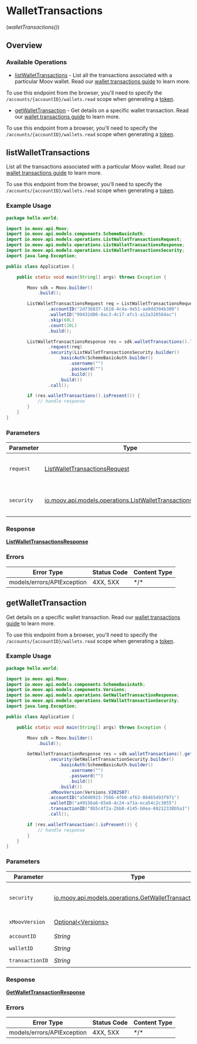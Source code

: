 # WalletTransactions
(*walletTransactions()*)

## Overview

### Available Operations

* [listWalletTransactions](#listwallettransactions) - List all the transactions associated with a particular Moov wallet. Read our [wallet transactions guide](https://docs.moov.io/guides/sources/wallets/transactions/) to learn more.

To use this endpoint from the browser, you'll need to specify the `/accounts/{accountID}/wallets.read` scope when generating a [token](https://docs.moov.io/api/authentication/access-tokens/).
* [getWalletTransaction](#getwallettransaction) - Get details on a specific wallet transaction. Read our [wallet transactions guide](https://docs.moov.io/guides/sources/wallets/transactions/) to learn more.

To use this endpoint from a browser, you'll need to specify the `/accounts/{accountID}/wallets.read` scope when generating a [token](https://docs.moov.io/api/authentication/access-tokens/).

## listWalletTransactions

List all the transactions associated with a particular Moov wallet. Read our [wallet transactions guide](https://docs.moov.io/guides/sources/wallets/transactions/) to learn more.

To use this endpoint from the browser, you'll need to specify the `/accounts/{accountID}/wallets.read` scope when generating a [token](https://docs.moov.io/api/authentication/access-tokens/).

### Example Usage

```java
package hello.world;

import io.moov.api.Moov;
import io.moov.api.models.components.SchemeBasicAuth;
import io.moov.api.models.operations.ListWalletTransactionsRequest;
import io.moov.api.models.operations.ListWalletTransactionsResponse;
import io.moov.api.models.operations.ListWalletTransactionsSecurity;
import java.lang.Exception;

public class Application {

    public static void main(String[] args) throws Exception {

        Moov sdk = Moov.builder()
            .build();

        ListWalletTransactionsRequest req = ListWalletTransactionsRequest.builder()
                .accountID("2d736837-1618-4c4a-9e51-aa9dd394b389")
                .walletID("99432d06-8ac3-4c17-afc1-a12a328564ac")
                .skip(60L)
                .count(20L)
                .build();

        ListWalletTransactionsResponse res = sdk.walletTransactions().listWalletTransactions()
                .request(req)
                .security(ListWalletTransactionsSecurity.builder()
                    .basicAuth(SchemeBasicAuth.builder()
                        .username("")
                        .password("")
                        .build())
                    .build())
                .call();

        if (res.walletTransactions().isPresent()) {
            // handle response
        }
    }
}
```

### Parameters

| Parameter                                                                                                                 | Type                                                                                                                      | Required                                                                                                                  | Description                                                                                                               |
| ------------------------------------------------------------------------------------------------------------------------- | ------------------------------------------------------------------------------------------------------------------------- | ------------------------------------------------------------------------------------------------------------------------- | ------------------------------------------------------------------------------------------------------------------------- |
| `request`                                                                                                                 | [ListWalletTransactionsRequest](../../models/operations/ListWalletTransactionsRequest.md)                                 | :heavy_check_mark:                                                                                                        | The request object to use for the request.                                                                                |
| `security`                                                                                                                | [io.moov.api.models.operations.ListWalletTransactionsSecurity](../../models/operations/ListWalletTransactionsSecurity.md) | :heavy_check_mark:                                                                                                        | The security requirements to use for the request.                                                                         |

### Response

**[ListWalletTransactionsResponse](../../models/operations/ListWalletTransactionsResponse.md)**

### Errors

| Error Type                 | Status Code                | Content Type               |
| -------------------------- | -------------------------- | -------------------------- |
| models/errors/APIException | 4XX, 5XX                   | \*/\*                      |

## getWalletTransaction

Get details on a specific wallet transaction. Read our [wallet transactions guide](https://docs.moov.io/guides/sources/wallets/transactions/) to learn more.

To use this endpoint from a browser, you'll need to specify the `/accounts/{accountID}/wallets.read` scope when generating a [token](https://docs.moov.io/api/authentication/access-tokens/).

### Example Usage

```java
package hello.world;

import io.moov.api.Moov;
import io.moov.api.models.components.SchemeBasicAuth;
import io.moov.api.models.components.Versions;
import io.moov.api.models.operations.GetWalletTransactionResponse;
import io.moov.api.models.operations.GetWalletTransactionSecurity;
import java.lang.Exception;

public class Application {

    public static void main(String[] args) throws Exception {

        Moov sdk = Moov.builder()
            .build();

        GetWalletTransactionResponse res = sdk.walletTransactions().getWalletTransaction()
                .security(GetWalletTransactionSecurity.builder()
                    .basicAuth(SchemeBasicAuth.builder()
                        .username("")
                        .password("")
                        .build())
                    .build())
                .xMoovVersion(Versions.V202507)
                .accountID("a5040923-7566-4f60-af63-86465493f971")
                .walletID("a49156a6-65e8-4c24-a71a-eca54c2c3855")
                .transactionID("8b5c4f2a-2bb8-4145-b0ea-69212338b5a1")
                .call();

        if (res.walletTransaction().isPresent()) {
            // handle response
        }
    }
}
```

### Parameters

| Parameter                                                                                                             | Type                                                                                                                  | Required                                                                                                              | Description                                                                                                           |
| --------------------------------------------------------------------------------------------------------------------- | --------------------------------------------------------------------------------------------------------------------- | --------------------------------------------------------------------------------------------------------------------- | --------------------------------------------------------------------------------------------------------------------- |
| `security`                                                                                                            | [io.moov.api.models.operations.GetWalletTransactionSecurity](../../models/operations/GetWalletTransactionSecurity.md) | :heavy_check_mark:                                                                                                    | The security requirements to use for the request.                                                                     |
| `xMoovVersion`                                                                                                        | [Optional\<Versions>](../../models/components/Versions.md)                                                            | :heavy_minus_sign:                                                                                                    | Specify an API version.                                                                                               |
| `accountID`                                                                                                           | *String*                                                                                                              | :heavy_check_mark:                                                                                                    | N/A                                                                                                                   |
| `walletID`                                                                                                            | *String*                                                                                                              | :heavy_check_mark:                                                                                                    | N/A                                                                                                                   |
| `transactionID`                                                                                                       | *String*                                                                                                              | :heavy_check_mark:                                                                                                    | N/A                                                                                                                   |

### Response

**[GetWalletTransactionResponse](../../models/operations/GetWalletTransactionResponse.md)**

### Errors

| Error Type                 | Status Code                | Content Type               |
| -------------------------- | -------------------------- | -------------------------- |
| models/errors/APIException | 4XX, 5XX                   | \*/\*                      |